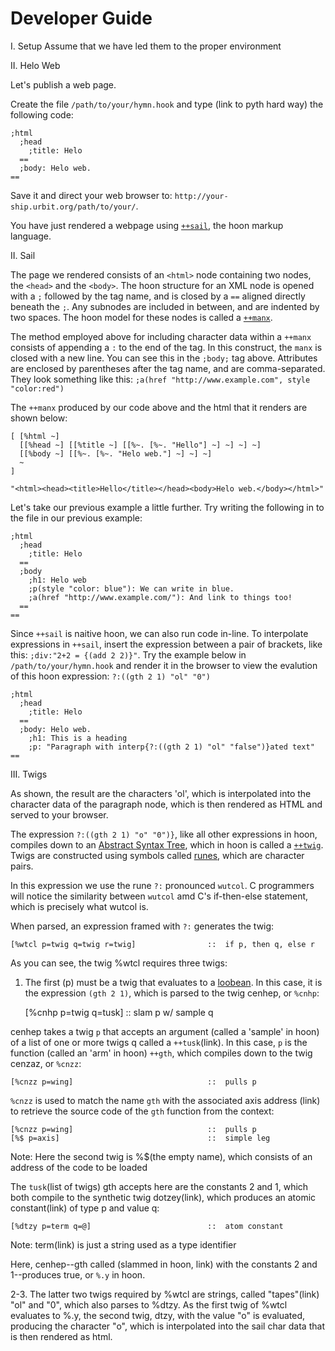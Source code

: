 Developer Guide
===============

I. Setup
Assume that we have led them to the proper environment

II. Helo Web

Let's publish a web page. 

Create the file `/path/to/your/hymn.hook` and type (link to pyth hard way) the following code:

    ;html
      ;head
        ;title: Helo
      ==
      ;body: Helo web.
    ==

Save it and direct your web browser to: `http://your-ship.urbit.org/path/to/your/`.

You have just rendered a webpage using [`++sail`](link), the hoon markup language.

II. Sail

The page we rendered consists of an `<html>` node containing two nodes, the `<head>` and the `<body>`. The hoon structure for an XML node is opened with a `;` followed by the tag name, and is closed by a `==` aligned directly beneath the `;`. Any subnodes are included in between, and are indented by two spaces. The hoon model for these nodes is called a [`++manx`](link).

The method employed above for including character data within a `++manx` consists of appending a `:` to the end of the tag. In this construct, the `manx` is closed with a new line. You can see this in the `;body;` tag above. Attributes are enclosed by parentheses after the tag name, and are comma-separated. They look something like this: `;a(href "http://www.example.com", style "color:red")`

The `++manx` produced by our code above and the html that it renders are shown below:

    [ [%html ~]
      [[%head ~] [[%title ~] [[%~. [%~. "Hello"] ~] ~] ~] ~]
      [[%body ~] [[%~. [%~. "Helo web."] ~] ~] ~]
      ~
    ]

    "<html><head><title>Hello</title></head><body>Helo web.</body></html>"

Let's take our previous example a little further. Try writing the following in to the file in our previous example:

    ;html
      ;head
        ;title: Helo
      ==
      ;body
        ;h1: Helo web
        ;p(style "color: blue"): We can write in blue.
        ;a(href "http://www.example.com/"): And link to things too!
      ==
    ==

Since `++sail` is naitive hoon, we can also run code in-line. To interpolate expressions in `++sail`, insert the expression between a pair of brackets, like this: `;div:"2+2 = {(add 2 2)}"`. Try the example below in `/path/to/your/hymn.hook` and render it in the browser to view the evalution of this hoon expression: `?:((gth 2 1) "ol" "0")`

    ;html
      ;head
        ;title: Helo
      ==
      ;body: Helo web.
        ;h1: This is a heading
        ;p: "Paragraph with interp{?:((gth 2 1) "ol" "false")}ated text"
    ==

III. Twigs

As shown, the result are the characters 'ol', which is interpolated into the character data of the paragraph node, which is then rendered as HTML and served to your browser.

The expression `?:((gth 2 1) "o" "0")}`, like all other expressions in hoon, compiles down to an [Abstract Syntax Tree](link), which in hoon is called a [`++twig`](link). Twigs are constructed using symbols called [runes](link), which are character pairs.

In this expression we use the rune `?:` pronounced `wutcol`. C programmers will notice the similarity between `wutcol` amd C's if-then-else statement, which is precisely what wutcol is. 

When parsed, an expression framed with `?:` generates the twig:

    [%wtcl p=twig q=twig r=twig]                ::  if p, then q, else r

As you can see, the twig %wtcl requires three twigs:

1. The first (p) must be a twig that evaluates to a [loobean](link). In this case, it is the expression `(gth 2 1)`, which is parsed to the twig cenhep, or `%cnhp`:

    [%cnhp p=twig q=tusk]                       ::  slam p w/ sample q

cenhep takes a twig `p` that accepts an argument (called a 'sample' in hoon) of a list of one or more twigs q called a `++tusk`(link). In this case, `p` is the function (called an 'arm' in hoon) `++gth`, which compiles down to the twig cenzaz, or `%cnzz`:

    [%cnzz p=wing]                              ::  pulls p

`%cnzz` is used to match the name `gth` with the associated axis address (link) to retrieve the source code of the `gth` function from the context:

    [%cnzz p=wing]                              ::  pulls p
    [%$ p=axis]                                 ::  simple leg

Note: Here the second twig is %$(the empty name), which consists of an address of the code to be loaded

The `tusk`(list of twigs) gth accepts here are the constants 2 and 1,  which both compile to the synthetic twig dotzey(link), which produces an atomic constant(link) of type p and value q:

    [%dtzy p=term q=@]                          ::  atom constant

Note: term(link) is just a string used as a type identifier

Here, cenhep--gth called (slammed in hoon, link) with the constants 2 and 1--produces true, or `%.y` in hoon.

2-3. The latter two twigs required by %wtcl are strings, called "tapes"(link) "ol" and "0", which also parses to %dtzy. As the first twig of %wtcl evaluates to %.y, the second twig, dtzy, with the value "o" is evaluated, producing the character "o", which is interpolated into the sail char data that is then rendered as
html. 
